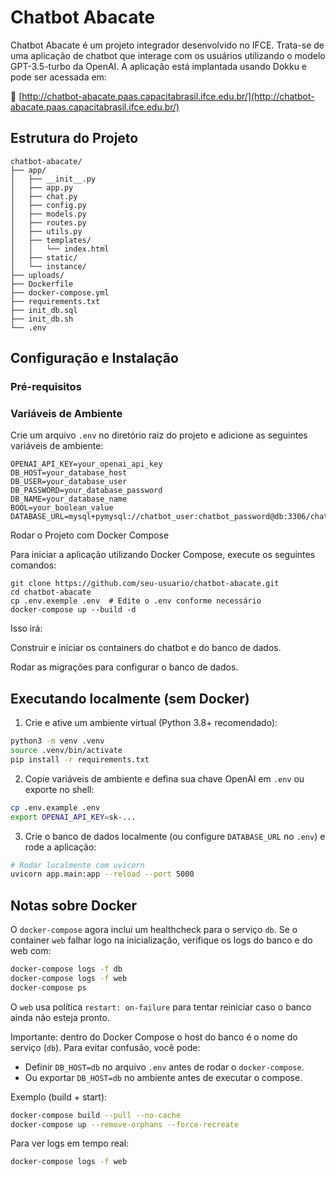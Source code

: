 # Chatbot Abacate  

Chatbot Abacate é um projeto integrador desenvolvido no IFCE. Trata-se de uma aplicação de chatbot que interage com os usuários utilizando o modelo GPT-3.5-turbo da OpenAI. A aplicação está implantada usando Dokku e pode ser acessada em:  

🔗 [http://chatbot-abacate.paas.capacitabrasil.ifce.edu.br/](http://chatbot-abacate.paas.capacitabrasil.ifce.edu.br/)  

## Estrutura do Projeto  

```
chatbot-abacate/  
├── app/  
│   ├── __init__.py  
│   ├── app.py  
│   ├── chat.py  
│   ├── config.py  
│   ├── models.py  
│   ├── routes.py  
│   ├── utils.py  
│   ├── templates/  
│   │   └── index.html  
│   ├── static/  
│   └── instance/  
├── uploads/  
├── Dockerfile
├── docker-compose.yml
├── requirements.txt  
├── init_db.sql  
├── init_db.sh  
└── .env  
```  

## Configuração e Instalação  

### Pré-requisitos  


### Variáveis de Ambiente  

Crie um arquivo `.env` no diretório raiz do projeto e adicione as seguintes variáveis de ambiente:  

```
OPENAI_API_KEY=your_openai_api_key  
DB_HOST=your_database_host  
DB_USER=your_database_user  
DB_PASSWORD=your_database_password  
DB_NAME=your_database_name  
BOOL=your_boolean_value  
DATABASE_URL=mysql+pymysql://chatbot_user:chatbot_password@db:3306/chatbot_db  
```  

Rodar o Projeto com Docker Compose

Para iniciar a aplicação utilizando Docker Compose, execute os seguintes comandos:
```
git clone https://github.com/seu-usuario/chatbot-abacate.git
cd chatbot-abacate
cp .env.exemple .env  # Edite o .env conforme necessário
docker-compose up --build -d
```
Isso irá:

Construir e iniciar os containers do chatbot e do banco de dados.

Rodar as migrações para configurar o banco de dados.

## Executando localmente (sem Docker)

1. Crie e ative um ambiente virtual (Python 3.8+ recomendado):

```bash
python3 -m venv .venv
source .venv/bin/activate
pip install -r requirements.txt
```

2. Copie variáveis de ambiente e defina sua chave OpenAI em `.env` ou exporte no shell:

```bash
cp .env.example .env
export OPENAI_API_KEY=sk-...
```

3. Crie o banco de dados localmente (ou configure `DATABASE_URL` no `.env`) e rode a aplicação:

```bash
# Rodar localmente com uvicorn
uvicorn app.main:app --reload --port 5000
```

## Notas sobre Docker

O `docker-compose` agora inclui um healthcheck para o serviço `db`. Se o container `web` falhar logo na inicialização, verifique os logs do banco e do web com:

```bash
docker-compose logs -f db
docker-compose logs -f web
docker-compose ps
```

O `web` usa política `restart: on-failure` para tentar reiniciar caso o banco ainda não esteja pronto.

Importante: dentro do Docker Compose o host do banco é o nome do serviço (`db`). Para evitar confusão, você pode:

- Definir `DB_HOST=db` no arquivo `.env` antes de rodar o `docker-compose`.
- Ou exportar `DB_HOST=db` no ambiente antes de executar o compose.

Exemplo (build + start):

```bash
docker-compose build --pull --no-cache
docker-compose up --remove-orphans --force-recreate
```

Para ver logs em tempo real:

```bash
docker-compose logs -f web
```
